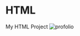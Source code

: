 # HTML
My HTML Project
![profolio](https://github.com/Yuliaisrael/HTML/assets/167888192/b28b73d9-f5cb-4533-8dad-f652e1a1e205)
